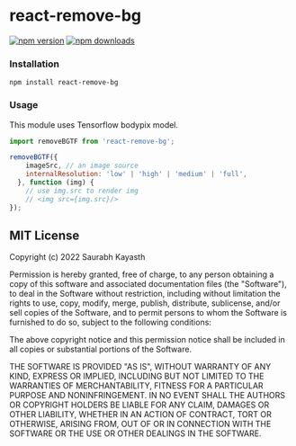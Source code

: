 # react-remove-bg

[![npm version](https://badge.fury.io/js/rn-webrtc.svg)](https://badge.fury.io/js/react-remove-bg)
[![npm downloads](https://img.shields.io/npm/dt/rn-webrtc.svg?maxAge=2592000)](https://img.shields.io/npm/dm/react-remove-bg.svg?maxAge=2592000)

### Installation
    npm install react-remove-bg

### Usage
This module uses Tensorflow bodypix model.
```javascript
import removeBGTF from 'react-remove-bg';

removeBGTF({
    imageSrc, // an image source
    internalResolution: 'low' | 'high' | 'medium' | 'full',
  }, function (img) {
    // use img.src to render img
    // <img src={img.src}/>
});

```


## MIT License

Copyright (c) 2022 Saurabh Kayasth

Permission is hereby granted, free of charge, to any person obtaining a copy
of this software and associated documentation files (the "Software"), to deal
in the Software without restriction, including without limitation the rights
to use, copy, modify, merge, publish, distribute, sublicense, and/or sell
copies of the Software, and to permit persons to whom the Software is
furnished to do so, subject to the following conditions:

The above copyright notice and this permission notice shall be included in all
copies or substantial portions of the Software.

THE SOFTWARE IS PROVIDED "AS IS", WITHOUT WARRANTY OF ANY KIND, EXPRESS OR
IMPLIED, INCLUDING BUT NOT LIMITED TO THE WARRANTIES OF MERCHANTABILITY,
FITNESS FOR A PARTICULAR PURPOSE AND NONINFRINGEMENT. IN NO EVENT SHALL THE
AUTHORS OR COPYRIGHT HOLDERS BE LIABLE FOR ANY CLAIM, DAMAGES OR OTHER
LIABILITY, WHETHER IN AN ACTION OF CONTRACT, TORT OR OTHERWISE, ARISING FROM,
OUT OF OR IN CONNECTION WITH THE SOFTWARE OR THE USE OR OTHER DEALINGS IN THE
SOFTWARE.